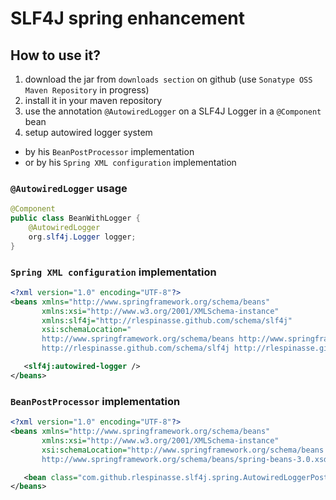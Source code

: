 # SLF4J spring enhancement 

## How to use it?

1. download the jar from `downloads section` on github (use `Sonatype OSS Maven Repository` in progress)
2. install it in your maven repository
3. use the annotation `@AutowiredLogger` on a SLF4J Logger in a `@Component` bean
4. setup autowired logger system
  * by his `BeanPostProcessor` implementation
  * or by his `Spring XML configuration` implementation

### `@AutowiredLogger` usage
```java
@Component
public class BeanWithLogger {
    @AutowiredLogger
    org.slf4j.Logger logger;
}
```

### `Spring XML configuration` implementation
```xml
<?xml version="1.0" encoding="UTF-8"?>
<beans xmlns="http://www.springframework.org/schema/beans"
       xmlns:xsi="http://www.w3.org/2001/XMLSchema-instance"
       xmlns:slf4j="http://rlespinasse.github.com/schema/slf4j"
       xsi:schemaLocation="
       http://www.springframework.org/schema/beans http://www.springframework.org/schema/beans/spring-beans-3.0.xsd
       http://rlespinasse.github.com/schema/slf4j http://rlespinasse.github.com/schema/slf4j/slf4j.xsd">

   <slf4j:autowired-logger />
</beans>
```

### `BeanPostProcessor` implementation
```xml
<?xml version="1.0" encoding="UTF-8"?>
<beans xmlns="http://www.springframework.org/schema/beans"
       xmlns:xsi="http://www.w3.org/2001/XMLSchema-instance"
       xsi:schemaLocation="http://www.springframework.org/schema/beans 
       http://www.springframework.org/schema/beans/spring-beans-3.0.xsd">

   <bean class="com.github.rlespinasse.slf4j.spring.AutowiredLoggerPostProcessor"/>
</beans>
```